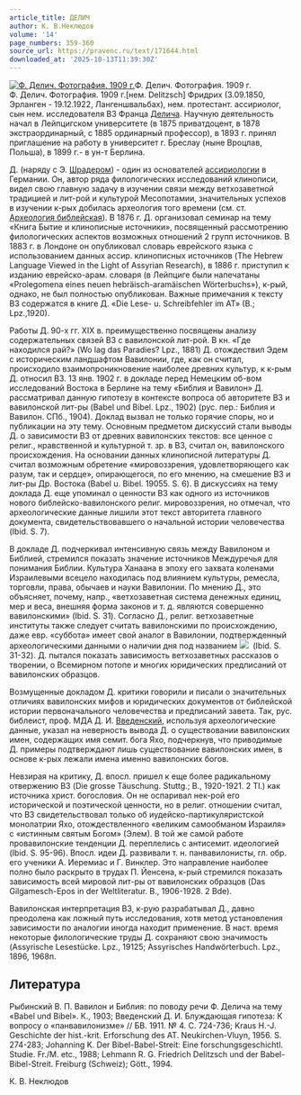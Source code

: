 ```yaml
---
article_title: ДЕЛИЧ
author: К. В.Неклюдов
volume: '14'
page_numbers: 359-360
source_url: https://pravenc.ru/text/171644.html
downloaded_at: '2025-10-13T11:39:30Z'
---
```


[![Ф. Делич. Фотография. 1909 г.](https://pravenc.ru/data/303/478/1234/i200.jpg "Кликните для увеличения картинки")](https://pravenc.ru/data/303/478/1234/i400.jpg)Ф. Делич. Фотография. 1909 г.  
Ф. Делич. Фотография. 1909 г.[нем. Delitzsch] Фридрих (3.09.1850, Эрланген - 19.12.1922, Лангеншвальбах), нем. протестант. ассириолог, сын нем. исследователя ВЗ Франца [Делича](https://pravenc.ru/text/Делича.html). Научную деятельность начал в Лейпцигском университете (в 1875 приватдоцент, в 1878 экстраординарный, с 1885 ординарный профессор), в 1893 г. принял приглашение на работу в университет г. Бреслау (ныне Вроцлав, Польша), в 1899 г.- в ун-т Берлина.

Д. (наряду с Э. [Шрадером](https://pravenc.ru/text/Шрадером.html)) - один из основателей [ассириологии](https://pravenc.ru/text/Ассириология.html) в Германии. Он, автор ряда филологических исследований клинописи, видел свою главную задачу в изучении связи между ветхозаветной традицией и лит-рой и культурой Месопотамии, значительных успехов в изучении к-рых добилась археология того времени (см. ст. [Археология библейская](<https://pravenc.ru/text/Археология библейская.html>)). В 1876 г. Д. организовал семинар на тему «Книга Бытие и клинописные источники», посвященный рассмотрению филологических аспектов возможных отношений 2 групп источников. В 1883 г. в Лондоне он опубликовал словарь еврейского языка с использованием данных ассир. клинописных источников (The Hebrew Language Viewed in the Light of Assyrian Research), в 1886 г. приступил к изданию еврейско-арам. словаря (в Лейпциге были напечатаны «Prolegomena eines neuen hebräisch-aramäischen Wörterbuchs»), к-рый, однако, не был полностью опубликован. Важные примечания к тексту ВЗ содержатся в книге Д. «Die Lese- u. Schreibfehler im AT» (B.; Lpz.,1920).

Работы Д. 90-х гг. XIX в. преимущественно посвящены анализу содержательных связей ВЗ с вавилонской лит-рой. В кн. «Где находился рай?» (Wo lag das Paradies? Lpz., 1881) Д. отождествил Эдем с историческим ландшафтом Вавилонии, где, как он считал, происходило взаимопроникновение наиболее древних культур, к к-рым Д. относил ВЗ. 13 янв. 1902 г. в докладе перед Немецким об-вом исследований Востока в Берлине на тему «Библия и Вавилон» Д. рассматривал данную гипотезу в контексте вопроса об авторитете ВЗ и вавилонской лит-ры (Babel und Bibel. Lpz., 1902) (рус. пер.: Библия и Вавилон. СПб., 1904). Доклад вызвал не только горячие споры, но и публикации на эту тему. Основным предметом дискуссий стали выводы Д. о зависимости ВЗ от древних вавилонских текстов: все ценное с религ., нравственной и культурной т. зр. в ВЗ, считал он, вавилонского происхождения. На основании данных клинописной литературы Д. считал возможным обретение «мировоззрения, удовлетворяющего как разум, так и сердце», опирающегося, по его мнению, на смешение ВЗ и лит-ры Др. Востока (Babel u. Bibel. 19055. S. 6). В дискуссиях на тему доклада Д. еще упоминал о ценности ВЗ как одного из источников нового библейско-вавилонского религ. мировоззрения, но отмечал, что археологические данные лишили этот текст авторитета главного документа, свидетельствовавшего о начальной истории человечества (Ibid. S. 7).

В докладе Д. подчеркивал интенсивную связь между Вавилоном и Библией, стремился показать значение источников Междуречья для понимания Библии. Культура Ханаана в эпоху его захвата коленами Израилевыми всецело находилась под влиянием культуры, ремесла, торговли, права, обычаев и науки Вавилонии. По мнению Д., это объясняет, почему, напр., «ветхозаветная система денежных единиц, мер и веса, внешняя форма законов и т. д. являются совершенно вавилонскими» (Ibid. S. 31). Согласно Д., религ. ветхозаветные институты также следует считать вавилонскими по происхождению, даже евр. «суббота» имеет свой аналог в Вавилонии, подтвержденный археологическими данными о наличии дня под названием ![](https://pravenc.ru/char/26062/Zabattu/image.png)  (Ibid. S. 31-32). Д. пытался показать зависимость ветхозаветных рассказов о творении, о Всемирном потопе и многих юридических предписаний от вавилонских образцов.

Возмущенные докладом Д. критики говорили и писали о значительных отличиях вавилонских мифов и юридических документов от библейской истории первоначального человечества и предписаний завета. Так, рус. библеист, проф. МДА Д. И. [Введенский](https://pravenc.ru/text/Введенский.html), используя археологические данные, указал на неверность вывода Д. о существовании вавилонских имен, содержащих имя семит. бога Яхо, подчеркнув, что приводимые Д. примеры подтверждают лишь существование вавилонских имен, в основе к-рых лежали имена именно вавилонских богов.

Невзирая на критику, Д. впосл. пришел к еще более радикальному отвержению ВЗ (Die grosse Täuschung. Stuttg.; B., 1920-1921. 2 Tl.) как источника христ. богословия. Он не оспаривал нек-рой его исторической и поэтической ценности, но в религ. отношении считал, что ВЗ свидетельствовал только об иудейско-партикуляристской монолатрии Яхо, отождествленного «великим самообманом Израиля» с «истинным святым Богом» (Элем). В той же самой работе провавилонские тенденции Д. переплелись с антисемит. идеологией (Ibid. S. 95-96). Впосл. идеи Д. развивали т. н. панвавилонисты, гл. обр. его ученики А. Иеремиас и Г. Винклер. Это направление наиболее полно было раскрыто в трудах П. Йенсена, к-рый стремился показать зависимость всей мировой лит-ры от вавилонских образцов (Das Gilgamesch-Epos in der Weltliteratur. B., 1906-1928. 2 Bde).

Вавилонская интерпретация ВЗ, к-рую разрабатывал Д., давно преодолена как ложный путь исследования, хотя метод установления зависимости по аналогии иногда находит применение. В наст. время некоторые филологические труды Д. сохраняют свою значимость (Assyrische Lesestücke. Lpz., 19125; Assyrisches Handwörterbuch. Lpz., 1896, 1968п.

## Литература

Рыбинский В. П. Вавилон и Библия: по поводу речи Ф. Делича на тему «Babel und Bibel». К., 1903; Введенский Д. И. Блуждающая гипотеза: К вопросу о «панвавилонизме» // БВ. 1911. № 4. С. 724-736; Kraus H.-J. Geschichte der hist.-krit. Erforschung des AT. Neukirchen-Vluyn, 1956. S. 274-283; Johanning K. Der Bibel-Babel-Streit: Eine forschungsgeschichtl. Studie. Fr./M. еtc., 1988; Lehmann R. G. Friedrich Delitzsch und der Babel-Bibel-Streit. Freiburg (Schweiz); Gött., 1994.

К. В.  Неклюдов
